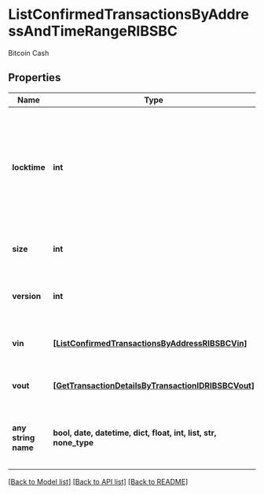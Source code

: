 # ListConfirmedTransactionsByAddressAndTimeRangeRIBSBC

Bitcoin Cash

## Properties
Name | Type | Description | Notes
------------ | ------------- | ------------- | -------------
**locktime** | **int** | Represents the locktime on the transaction on the specific blockchain, i.e. the blockheight at which the transaction is valid. | 
**size** | **int** | Represents the total size of this transaction. | 
**version** | **int** | Represents the transaction&#39;s version number. | 
**vin** | [**[ListConfirmedTransactionsByAddressRIBSBCVin]**](ListConfirmedTransactionsByAddressRIBSBCVin.md) | Represents the transaction inputs. | 
**vout** | [**[GetTransactionDetailsByTransactionIDRIBSBCVout]**](GetTransactionDetailsByTransactionIDRIBSBCVout.md) | Represents the transaction outputs. | [optional] 
**any string name** | **bool, date, datetime, dict, float, int, list, str, none_type** | any string name can be used but the value must be the correct type | [optional]

[[Back to Model list]](../README.md#documentation-for-models) [[Back to API list]](../README.md#documentation-for-api-endpoints) [[Back to README]](../README.md)


